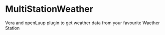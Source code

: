# MultiStationWeather
Vera and openLuup plugin to get weather data from your favourite Waether Station
